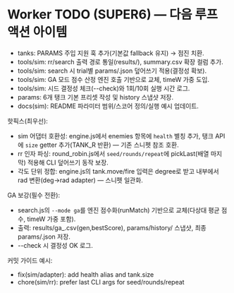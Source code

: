 # Worker TODO (SUPER6) — 다음 루프 액션 아이템

- tanks: PARAMS 주입 지원 훅 추가(기본값 fallback 유지) → 점진 치환.
- tools/sim: rr/search 출력 경로 통일(results/), summary.csv 확장 컬럼 추가.
- tools/sim: search 시 trial별 params/<bot>.json 덮어쓰기 적용(결정성 확보).
- tools/sim: GA 모드 점수 산정 엔진 호출 기반으로 교체, timeW 가중 도입.
- tools/sim: 시드 결정성 체크(--check)와 1회/10회 실행 시간 로그.
- params: 6개 탱크 기본 프리셋 작성 및 history 스냅샷 저장.
- docs(sim): README 파라미터 범위/스코어 정의/실행 예시 업데이트.

핫픽스(최우선):
- sim 어댑터 호환성: engine.js에서 enemies 항목에 `health` 별칭 추가, 탱크 API에 `size` getter 추가(TANK_R 반환) — 기존 스니펫 참조 호환.
- rr 인자 파싱: round_robin.js에서 `seed/rounds/repeat`에 pickLast(배열 마지막) 적용해 CLI 덮어쓰기 동작 보장.
- 각도 단위 정합: engine.js의 tank.move/fire 입력은 degree로 받고 내부에서 rad 변환(deg→rad adapter) — 스니펫 일관화.

GA 보강(필수 전환):
- search.js의 `--mode ga`를 엔진 점수화(runMatch) 기반으로 교체(다상대 평균 점수, timeW 가중 포함).
- 출력: results/ga_<bot>.csv(gen,bestScore), params/history/<bot> 스냅샷, 최종 params/<bot>.json 저장.
- --check 시 결정성 OK 로그.

커밋 가이드 예시:
- fix(sim/adapter): add health alias and tank.size
- chore(sim/rr): prefer last CLI args for seed/rounds/repeat
